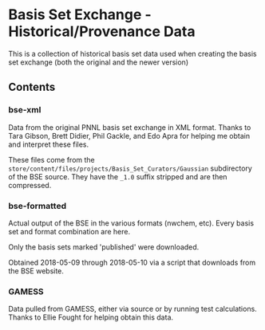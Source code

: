 # Basis Set Exchange - Historical/Provenance Data

This is a collection of historical basis set data used when creating the basis
set exchange (both the original and the newer version)

## Contents

### bse-xml

Data from the original PNNL basis set exchange in XML format. Thanks to
Tara Gibson, Brett Didier, Phil Gackle, and Edo Apra for helping me
obtain and interpret these files.

These files come from the `store/content/files/projects/Basis_Set_Curators/Gaussian`
subdirectory of the BSE source. They have the `_1.0` suffix stripped and are then
compressed. 


### bse-formatted

Actual output of the BSE in the various formats (nwchem, etc). Every basis
set and format combination are here.

Only the basis sets marked 'published' were downloaded.

Obtained 2018-05-09 through 2018-05-10 via a script that downloads from the
BSE website.


### GAMESS

Data pulled from GAMESS, either via source or by running test calculations.
Thanks to Ellie Fought for helping obtain this data.

